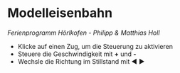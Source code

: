 # Modelleisenbahn

*Ferienprogramm H&ouml;rlkofen - Philipp & Matthias Holl*

* Klicke auf einen Zug, um die Steuerung zu aktivieren
* Steuere die Geschwindigkeit mit **+** und **-**
* Wechsle die Richtung im Stillstand mit ◄ ►